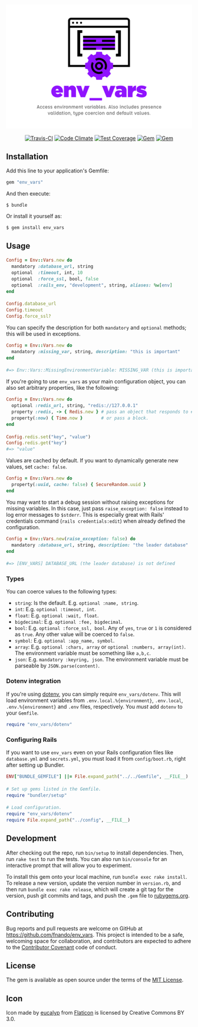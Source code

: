 ![env_vars: Access environment variables. Also includes presence validation, type coercion and default values.](https://raw.githubusercontent.com/fnando/env_vars/master/env_vars.png)

<p align="center">
  <a href="https://travis-ci.org/fnando/env_vars"><img src="https://travis-ci.org/fnando/env_vars.svg" alt="Travis-CI"></a>
  <a href="https://codeclimate.com/github/fnando/env_vars"><img src="https://codeclimate.com/github/fnando/env_vars/badges/gpa.svg" alt="Code Climate"></a>
  <a href="https://codeclimate.com/github/fnando/env_vars/coverage"><img src="https://codeclimate.com/github/fnando/env_vars/badges/coverage.svg" alt="Test Coverage"></a>
  <a href="https://rubygems.org/gems/env_vars"><img src="https://img.shields.io/gem/v/env_vars.svg" alt="Gem"></a>
  <a href="https://rubygems.org/gems/env_vars"><img src="https://img.shields.io/gem/dt/env_vars.svg" alt="Gem"></a>
</p>

## Installation

Add this line to your application's Gemfile:

```ruby
gem "env_vars"
```

And then execute:

    $ bundle

Or install it yourself as:

    $ gem install env_vars

## Usage

```ruby
Config = Env::Vars.new do
  mandatory :database_url, string
  optional  :timeout, int, 10
  optional  :force_ssl, bool, false
  optional  :rails_env, "development", string, aliases: %w[env]
end

Config.database_url
Config.timeout
Config.force_ssl?
```

You can specify the description for both `mandatory` and `optional` methods;
this will be used in exceptions.

```ruby
Config = Env::Vars.new do
  mandatory :missing_var, string, description: "this is important"
end

#=> Env::Vars::MissingEnvironmentVariable: MISSING_VAR (this is important) is not defined
```

If you're going to use `env_vars` as your main configuration object, you can
also set arbitrary properties, like the following:

```ruby
Config = Env::Vars.new do
  optional :redis_url, string, "redis://127.0.0.1"
  property :redis, -> { Redis.new } # pass an object that responds to #call
  property(:now) { Time.now }       # or pass a block.
end

Config.redis.set("key", "value")
Config.redis.get("key")
#=> "value"
```

Values are cached by default. If you want to dynamically generate new values,
set `cache: false`.

```ruby
Config = Env::Vars.new do
  property(:uuid, cache: false) { SecureRandom.uuid }
end
```

You may want to start a debug session without raising exceptions for missing
variables. In this case, just pass `raise_exception: false` instead to log error
messages to `$stderr`. This is especially great with Rails' credentials command
(`rails credentials:edit`) when already defined the configuration.

```ruby
Config = Env::Vars.new(raise_exception: false) do
  mandatory :database_url, string, description: "the leader database"
end

#=> [ENV_VARS] DATABASE_URL (the leader database) is not defined
```

### Types

You can coerce values to the following types:

- `string`: Is the default. E.g. `optional :name, string`.
- `int`: E.g. `optional :timeout, int`.
- `float`: E.g. `optional :wait, float`.
- `bigdecimal`: E.g. `optional :fee, bigdecimal`.
- `bool`: E.g. `optional :force_ssl, bool`. Any of `yes`, `true` or `1` is
  considered as `true`. Any other value will be coerced to `false`.
- `symbol`: E.g. `optional :app_name, symbol`.
- `array`: E.g. `optional :chars, array` or `optional :numbers, array(int)`. The
  environment variable must be something like `a,b,c`.
- `json`: E.g. `mandatory :keyring, json`. The environment variable must be
  parseable by `JSON.parse(content)`.

### Dotenv integration

If you're using [dotenv](https://rubygems.org/gems/dotenv), you can simply
require `env_vars/dotenv`. This will load environment variables from
`.env.local.%{environment}`, `.env.local`, `.env.%{environment}` and `.env`
files, respectively. You _must_ add `dotenv` to your `Gemfile`.

```ruby
require "env_vars/dotenv"
```

### Configuring Rails

If you want to use `env_vars` even on your Rails configuration files like
`database.yml` and `secrets.yml`, you must load it from `config/boot.rb`, right
after setting up Bundler.

```ruby
ENV["BUNDLE_GEMFILE"] ||= File.expand_path("../../Gemfile", __FILE__)

# Set up gems listed in the Gemfile.
require "bundler/setup"

# Load configuration.
require "env_vars/dotenv"
require File.expand_path("../config", __FILE__)
```

## Development

After checking out the repo, run `bin/setup` to install dependencies. Then, run
`rake test` to run the tests. You can also run `bin/console` for an interactive
prompt that will allow you to experiment.

To install this gem onto your local machine, run `bundle exec rake install`. To
release a new version, update the version number in `version.rb`, and then run
`bundle exec rake release`, which will create a git tag for the version, push
git commits and tags, and push the `.gem` file to
[rubygems.org](https://rubygems.org).

## Contributing

Bug reports and pull requests are welcome on GitHub at
https://github.com/fnando/env_vars. This project is intended to be a safe,
welcoming space for collaboration, and contributors are expected to adhere to
the [Contributor Covenant](http://contributor-covenant.org) code of conduct.

## License

The gem is available as open source under the terms of the
[MIT License](http://opensource.org/licenses/MIT).

## Icon

Icon made by [eucalyp](https://www.flaticon.com/authors/eucalyp) from
[Flaticon](https://www.flaticon.com/) is licensed by Creative Commons BY 3.0.
